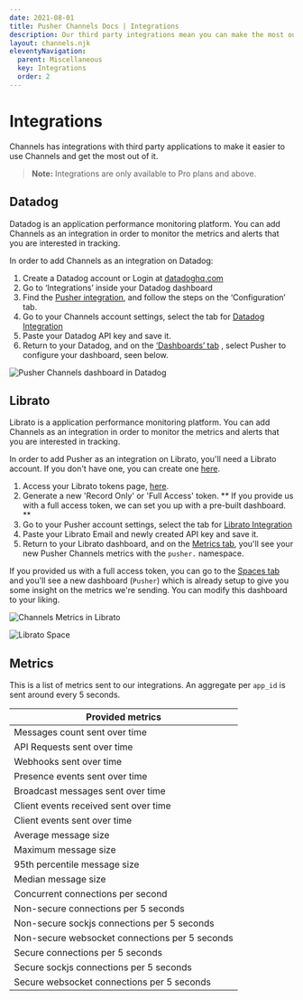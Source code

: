 ```yaml
---
date: 2021-08-01
title: Pusher Channels Docs | Integrations
description: Our third party integrations mean you can make the most out of building your apps with Channels. Including Librato, Datadog and Metrics.
layout: channels.njk
eleventyNavigation:
  parent: Miscellaneous
  key: Integrations
  order: 2
---
```


# Integrations

Channels has integrations with third party applications to make it easier to use Channels and get the most out of it.

> **Note:** Integrations are only available to Pro plans and above.

## Datadog

Datadog is an application performance monitoring platform. You can add Channels as an integration in order to monitor the metrics and alerts that you are interested in tracking.

In order to add Channels as an integration on Datadog:

1. Create a Datadog account or Login at [datadoghq.com](https://www.datadoghq.com/)
2. Go to ‘Integrations’ inside your Datadog dashboard
3. Find the [Pusher integration](https://app.datadoghq.com/account/settings#integrations/pusher), and follow the steps on the ‘Configuration’ tab.
4. Go to your Channels account settings, select the tab for [Datadog Integration](https://dashboard.pusher.com/channels/integrations/stats)
5. Paste your Datadog API key and save it.
6. Return to your Datadog, and on the [‘Dashboards’ tab](https://app.datadoghq.com/dash/list) , select Pusher to configure your dashboard, seen below.

![Pusher Channels dashboard in Datadog](./img/screenshot-channels-dashboard.png)

## Librato

Librato is a application performance monitoring platform. You can add Channels as an integration in order to monitor the metrics and alerts that you are interested in tracking.

In order to add Pusher as an integration on Librato, you'll need a Librato account. If you don't have one, you can create one [here](https://metrics.librato.com/sign_up).

1. Access your Librato tokens page, [here](https://metrics.librato.com/account/tokens).
2. Generate a new 'Record Only' or 'Full Access' token. ** If you provide us with a full access token, we can set you up with a pre-built dashboard. **
3. Go to your Pusher account settings, select the tab for [Librato Integration](https://dashboard.pusher.com/channels/integrations/stats)
4. Paste your Librato Email and newly created API key and save it.
5. Return to your Librato dashboard, and on the [Metrics tab](https://metrics.librato.com/s/metrics), you'll see your new Pusher Channels metrics with the `pusher.` namespace.

If you provided us with a full access token, you can go to the [Spaces tab](https://metrics.librato.com/s/spaces) and you'll see a new dashboard (`Pusher`) which is already setup to give you some insight on the metrics we're sending. You can modify this dashboard to your liking.

![Channels Metrics in Librato](./img/pusher-metrics.png)

![Librato Space](./img/channels-space.png)

## Metrics

This is a list of metrics sent to our integrations. An aggregate per `app_id` is sent around every 5 seconds.

| Provided metrics                               |
| ---------------------------------------------- |
| Messages count sent over time                  |
| API Requests sent over time                    |
| Webhooks sent over time                        |
| Presence events sent over time                 |
| Broadcast messages sent over time              |
| Client events received sent over time          |
| Client events sent over time                   |
| Average message size                           |
| Maximum message size                           |
| 95th percentile message size                   |
| Median message size                            |
| Concurrent connections per second              |
| Non-secure connections per 5 seconds           |
| Non-secure sockjs connections per 5 seconds    |
| Non-secure websocket connections per 5 seconds |
| Secure connections per 5 seconds               |
| Secure sockjs connections per 5 seconds        |
| Secure websocket connections per 5 seconds     |
